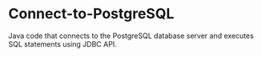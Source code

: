 # Connect-to-PostgreSQL
 Java code that connects to the PostgreSQL database server and executes SQL statements using JDBC  API.
